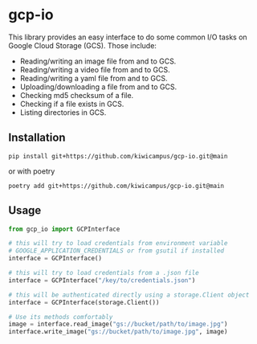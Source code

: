 # gcp-io
This library provides an easy interface to do some common I/O tasks on Google Cloud Storage (GCS). Those include:

* Reading/writing an image file from and to GCS.
* Reading/writing a video file from and to GCS.
* Reading/writing a yaml file from and to GCS.
* Uploading/downloading a file from and to GCS.
* Checking md5 checksum of a file.
* Checking if a file exists in GCS.
* Listing directories in GCS.

## Installation
```
pip install git+https://github.com/kiwicampus/gcp-io.git@main
```

or with poetry

```
poetry add git+https://github.com/kiwicampus/gcp-io.git@main
```

## Usage

```python
from gcp_io import GCPInterface

# this will try to load credentials from environment variable 
# GOOGLE_APPLICATION_CREDENTIALS or from gsutil if installed
interface = GCPInterface()

# this will try to load credentials from a .json file
interface = GCPInterface("/key/to/credentials.json")

# this will be authenticated directly using a storage.Client object
interface = GCPInterface(storage.Client())

# Use its methods comfortably
image = interface.read_image("gs://bucket/path/to/image.jpg")
interface.write_image("gs://bucket/path/to/image.jpg", image)
```
